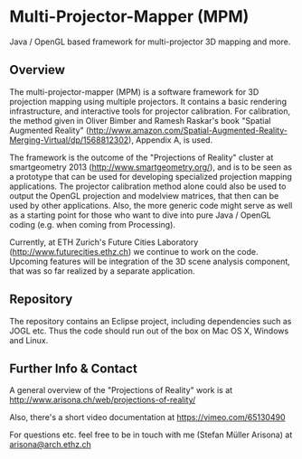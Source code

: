 Multi-Projector-Mapper (MPM)
============================

Java / OpenGL based framework for multi-projector 3D mapping and more.

Overview
--------

The multi-projector-mapper (MPM) is a software framework for 3D projection mapping using multiple projectors. It contains a basic rendering infrastructure, and interactive tools for projector calibration. For calibration, the method given in Oliver Bimber and Ramesh Raskar's book "Spatial Augmented Reality" (http://www.amazon.com/Spatial-Augmented-Reality-Merging-Virtual/dp/1568812302), Appendix A, is used.

The framework is the outcome of the "Projections of Reality" cluster at smartgeometry 2013 (http://www.smartgeometry.org/), and is to be seen as a prototype that can be used for developing specialized projection mapping applications. The projector calibration method alone could also be used to output the OpenGL projection and modelview matrices, that then can be used by other applications. Also, the more generic code might serve as well as a starting point for those who want to dive into pure Java / OpenGL coding (e.g. when coming from Processing).

Currently, at ETH Zurich's Future Cities Laboratory (http://www.futurecities.ethz.ch) we continue to work on the code. Upcoming features will be integration of the 3D scene analysis component, that was so far realized by a separate application.

Repository
----------

The repository contains an Eclipse project, including dependencies such as JOGL etc. Thus the code should run out of the box on Mac OS X, Windows and Linux.


Further Info & Contact
----------------------

A general overview of the "Projections of Reality" work is at http://www.arisona.ch/web/projections-of-reality/

Also, there's a short video documentation at https://vimeo.com/65130490

For questions etc. feel free to be in touch with me (Stefan Müller Arisona) at arisona@arch.ethz.ch

